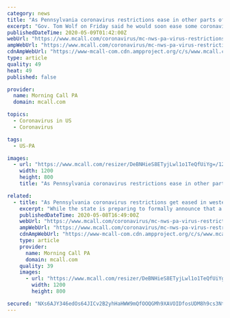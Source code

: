 ```yaml
---
category: news
title: "As Pennsylvania coronavirus restrictions ease in other parts of the state, lawmakers call for Lehigh Valley to reopen soon"
excerpt: "Gov. Tom Wolf on Friday said he would soon ease some coronavirus restrictions in 13 western Pennsylvania counties, but two Lehigh Valley lawmakers think the Lehigh Valley should be included too."
publishedDateTime: 2020-05-09T01:42:00Z
webUrl: "https://www.mcall.com/coronavirus/mc-nws-pa-virus-restrictions-lifting-20200508-aluqdcac6rh3hk4o3fz2p2zeui-story.html"
ampWebUrl: "https://www.mcall.com/coronavirus/mc-nws-pa-virus-restrictions-lifting-20200508-aluqdcac6rh3hk4o3fz2p2zeui-story.html?outputType=amp"
cdnAmpWebUrl: "https://www-mcall-com.cdn.ampproject.org/c/s/www.mcall.com/coronavirus/mc-nws-pa-virus-restrictions-lifting-20200508-aluqdcac6rh3hk4o3fz2p2zeui-story.html?outputType=amp"
type: article
quality: 49
heat: 49
published: false

provider:
  name: Morning Call PA
  domain: mcall.com

topics:
  - Coronavirus in US
  - Coronavirus

tags:
  - US-PA

images:
  - url: "https://www.mcall.com/resizer/DeBNHieS8ETyjLwl1o1TeQfUiYg=/1200x0/top/arc-anglerfish-arc2-prod-tronc.s3.amazonaws.com/public/W54JC4DINFGSFGRUD3LEMNA2FA.jpg"
    width: 1200
    height: 800
    title: "As Pennsylvania coronavirus restrictions ease in other parts of the state, lawmakers call for Lehigh Valley to reopen soon"

related:
  - title: "As Pennsylvania coronavirus restrictions get eased in western part of state, Lehigh Valley lawmaker says her region should start to reopen soon"
    excerpt: "While the state is preparing to formally announce that a second group of counties will be allowed to lift some coronavirus restrictions, a Lehigh Valley lawmaker said the region should be allowed to start easing restrictions soon."
    publishedDateTime: 2020-05-08T16:49:00Z
    webUrl: "https://www.mcall.com/coronavirus/mc-nws-pa-virus-restrictions-lifting-20200508-aluqdcac6rh3hk4o3fz2p2zeui-story.html"
    ampWebUrl: "https://www.mcall.com/coronavirus/mc-nws-pa-virus-restrictions-lifting-20200508-aluqdcac6rh3hk4o3fz2p2zeui-story.html?outputType=amp"
    cdnAmpWebUrl: "https://www-mcall-com.cdn.ampproject.org/c/s/www.mcall.com/coronavirus/mc-nws-pa-virus-restrictions-lifting-20200508-aluqdcac6rh3hk4o3fz2p2zeui-story.html?outputType=amp"
    type: article
    provider:
      name: Morning Call PA
      domain: mcall.com
    quality: 39
    images:
      - url: "https://www.mcall.com/resizer/DeBNHieS8ETyjLwl1o1TeQfUiYg=/1200x0/top/arc-anglerfish-arc2-prod-tronc.s3.amazonaws.com/public/W54JC4DINFGSFGRUD3LEMNA2FA.jpg"
        width: 1200
        height: 800

secured: "NXs6AJY346edOs64JICv2B2yhHaHWW9mQfOOQGMh9XAVOIDfosUDM8h9cs3NtgZ7ATYOO+WyF6Zvilqff3yxsr3ynaWcPGQ9+eZEH5jI2xtOhb/2MazOVOLy5u9y1RJBn8Kh9IUAdlP4mDREIaHCcBr8m8Sa3NHXve4I46u14xMSLHpgn7loq7C7ZnaIb3deZuZb78WH/PtdjV7IWUwzoHOUTlhOqSTr7TUmfEumIqKxxkj9PUCgUWtW+6RlRo6bkZoZMFGsQB3SkLWeG7HsTKOl125TrnzB93SFXsl+y8y/6OoGT249At79lWZvpA4y;ZXbeaMtajXMMBhMXtsqDkw=="
---
```


